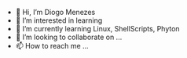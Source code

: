 - 👋 Hi, I’m Diogo Menezes
- 👀 I’m interested in learning
- 🌱 I’m currently learning Linux, ShellScripts, Phyton
- 💞️ I’m looking to collaborate on ...
- 📫 How to reach me ...

<!---
diomenezes/diomenezes is a ✨ special ✨ repository because its `README.md` (this file) appears on your GitHub profile.
You can click the Preview link to take a look at your changes.
--->
